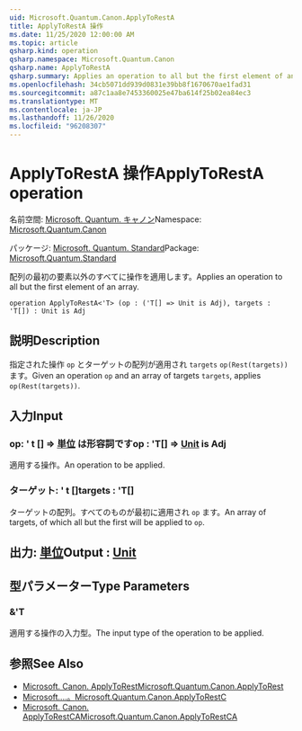 ```yaml
---
uid: Microsoft.Quantum.Canon.ApplyToRestA
title: ApplyToRestA 操作
ms.date: 11/25/2020 12:00:00 AM
ms.topic: article
qsharp.kind: operation
qsharp.namespace: Microsoft.Quantum.Canon
qsharp.name: ApplyToRestA
qsharp.summary: Applies an operation to all but the first element of an array.
ms.openlocfilehash: 34cb5071dd939d0831e39bb8f1670670ae1fad31
ms.sourcegitcommit: a87c1aa8e7453360025e47ba614f25b02ea84ec3
ms.translationtype: MT
ms.contentlocale: ja-JP
ms.lasthandoff: 11/26/2020
ms.locfileid: "96208307"
---
```

# <a name="applytoresta-operation"></a><span data-ttu-id="5f4da-102">ApplyToRestA 操作</span><span class="sxs-lookup"><span data-stu-id="5f4da-102">ApplyToRestA operation</span></span>

<span data-ttu-id="5f4da-103">名前空間: [Microsoft. Quantum. キャノン](xref:Microsoft.Quantum.Canon)</span><span class="sxs-lookup"><span data-stu-id="5f4da-103">Namespace: [Microsoft.Quantum.Canon](xref:Microsoft.Quantum.Canon)</span></span>

<span data-ttu-id="5f4da-104">パッケージ: [Microsoft. Quantum. Standard](https://nuget.org/packages/Microsoft.Quantum.Standard)</span><span class="sxs-lookup"><span data-stu-id="5f4da-104">Package: [Microsoft.Quantum.Standard](https://nuget.org/packages/Microsoft.Quantum.Standard)</span></span>


<span data-ttu-id="5f4da-105">配列の最初の要素以外のすべてに操作を適用します。</span><span class="sxs-lookup"><span data-stu-id="5f4da-105">Applies an operation to all but the first element of an array.</span></span>

```qsharp
operation ApplyToRestA<'T> (op : ('T[] => Unit is Adj), targets : 'T[]) : Unit is Adj
```


## <a name="description"></a><span data-ttu-id="5f4da-106">説明</span><span class="sxs-lookup"><span data-stu-id="5f4da-106">Description</span></span>

<span data-ttu-id="5f4da-107">指定された操作 `op` とターゲットの配列が適用され `targets` `op(Rest(targets))` ます。</span><span class="sxs-lookup"><span data-stu-id="5f4da-107">Given an operation `op` and an array of targets `targets`, applies `op(Rest(targets))`.</span></span>

## <a name="input"></a><span data-ttu-id="5f4da-108">入力</span><span class="sxs-lookup"><span data-stu-id="5f4da-108">Input</span></span>

### <a name="op--t--unit--is-adj"></a><span data-ttu-id="5f4da-109">op: ' t [] => [単位](xref:microsoft.quantum.lang-ref.unit)  は形容詞です</span><span class="sxs-lookup"><span data-stu-id="5f4da-109">op : 'T[] => [Unit](xref:microsoft.quantum.lang-ref.unit)  is Adj</span></span>

<span data-ttu-id="5f4da-110">適用する操作。</span><span class="sxs-lookup"><span data-stu-id="5f4da-110">An operation to be applied.</span></span>


### <a name="targets--t"></a><span data-ttu-id="5f4da-111">ターゲット: ' t []</span><span class="sxs-lookup"><span data-stu-id="5f4da-111">targets : 'T[]</span></span>

<span data-ttu-id="5f4da-112">ターゲットの配列。すべてのものが最初に適用され `op` ます。</span><span class="sxs-lookup"><span data-stu-id="5f4da-112">An array of targets, of which all but the first will be applied to `op`.</span></span>



## <a name="output--unit"></a><span data-ttu-id="5f4da-113">出力: [単位](xref:microsoft.quantum.lang-ref.unit)</span><span class="sxs-lookup"><span data-stu-id="5f4da-113">Output : [Unit](xref:microsoft.quantum.lang-ref.unit)</span></span>



## <a name="type-parameters"></a><span data-ttu-id="5f4da-114">型パラメーター</span><span class="sxs-lookup"><span data-stu-id="5f4da-114">Type Parameters</span></span>

### <a name="t"></a><span data-ttu-id="5f4da-115">&</span><span class="sxs-lookup"><span data-stu-id="5f4da-115">'T</span></span>

<span data-ttu-id="5f4da-116">適用する操作の入力型。</span><span class="sxs-lookup"><span data-stu-id="5f4da-116">The input type of the operation to be applied.</span></span>

## <a name="see-also"></a><span data-ttu-id="5f4da-117">参照</span><span class="sxs-lookup"><span data-stu-id="5f4da-117">See Also</span></span>

- [<span data-ttu-id="5f4da-118">Microsoft. Canon. ApplyToRest</span><span class="sxs-lookup"><span data-stu-id="5f4da-118">Microsoft.Quantum.Canon.ApplyToRest</span></span>](xref:Microsoft.Quantum.Canon.ApplyToRest)
- [<span data-ttu-id="5f4da-119">Microsoft....。</span><span class="sxs-lookup"><span data-stu-id="5f4da-119">Microsoft.Quantum.Canon.ApplyToRestC</span></span>](xref:Microsoft.Quantum.Canon.ApplyToRestC)
- [<span data-ttu-id="5f4da-120">Microsoft. Canon. ApplyToRestCA</span><span class="sxs-lookup"><span data-stu-id="5f4da-120">Microsoft.Quantum.Canon.ApplyToRestCA</span></span>](xref:Microsoft.Quantum.Canon.ApplyToRestCA)